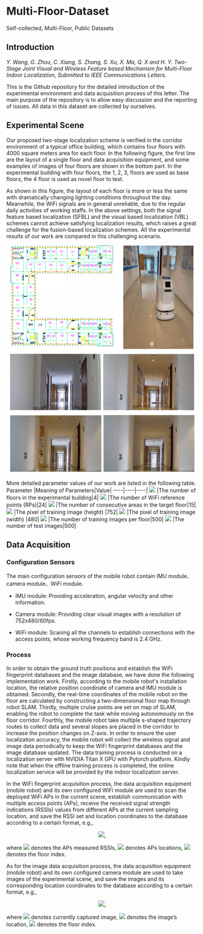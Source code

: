 # Multi-Floor-Dataset
Self-collected, Multi-Floor, Public Datasets

## Introduction

*Y. Wang, G. Zhou, C. Xiang, S. Zhang, S. Xu, X. Ma, Q. X and H. Y. Two-Stage Joint Visual and Wireless Feature based Mechanism for Multi-Floor Indoor Localization, Submitted to IEEE Communications Letters.*

  This is the Github repository for the detailed introduction of the experimental environment and data acquisition process of this letter. The main purpose of the repository is to allow easy discussion and the reporting of issues. All data in this dataset are collected by ourselves.
  
  
## Experimental Scene
  Our proposed two-stage localization scheme is verified in the corridor environment of a typical office building, which contains four floors with 4000 square meters area for each floor. In the following figure, the first line are the layout of a single floor and data acquisition equipment, and some examples of images of four floors are shown in the bottom part. In the experimental building with four floors, the 1, 2, 3, floors are used as base floors, the 4 floor is used as novel floor to test.

  As shown in this figure, the layout of each floor is more or less the same with dramatically changing lighting conditions throughout the day. Meanwhile, the WiFi signals are in general unreliable, due to the regular daily activities of working staffs. In the above settings, both the signal feature based localization (SFBL) and the visual based localization (VBL) schemes cannot achieve satisfying localization results, which raises a great challenge for the fusion-based localization schemes. All the experimental results of our work are compared in this challenging scenario.
  
<img src="https://github.com/wangyu0423/Multi-Floor-Dataset/blob/main/Environment.png" width="500" height="600" alt="Environment">

More detailed parameter values of our work are listed in the following table. 
Parameter |Meaning of Parameters|Value|
----|----|----|
<img src="http://chart.googleapis.com/chart?cht=tx&chl={N}_{F}" style="border:none;"> |The number of floors in the experimental building|4|
<img src="http://chart.googleapis.com/chart?cht=tx&chl={N}_{RP}" style="border:none;"> |The number of WiFi reference points (RPs)|24|
<img src="http://chart.googleapis.com/chart?cht=tx&chl={N}_{A}" style="border:none;"> |The number of consecutive areas in the target floor|15|
<img src="http://chart.googleapis.com/chart?cht=tx&chl={H}" style="border:none;"> |The pixel of training image (height) |752|
<img src="http://chart.googleapis.com/chart?cht=tx&chl={W}" style="border:none;"> |The pixel of training image (width) |480|
<img src="http://chart.googleapis.com/chart?cht=tx&chl={N}_{T}" style="border:none;"> |The number of training images per floor|500|
<img src="http://chart.googleapis.com/chart?cht=tx&chl={N}_{Q}" style="border:none;"> |The number of test images|500|

## Data Acquisition

### Configuration Sensors
  The main configuration sensors of the mobile robot contain IMU module、camera module、WiFi module.
  
  * IMU module: Providing acceleration, angular velocity and other information.
 
  * Camera module: Providing clear visual images with a resolution of 752x480/60fps.
  
  * WiFi module: Scaning all the channels to establish connections with the access points, whose working frequency band is 2.4 GHz. 

### Process

  In order to obtain the ground truth positions and establish the WiFi fingerprint databases and the image database, we have done the following implementation work. Firstly, according to the mobile robot's installation location, the relative position coordinate of camera and IMU module is obtained. Secondly, the real-time coordinates of the mobile robot on the floor are calculated by constructing a two-dimensional floor map through robot SLAM. Thirdly, multiple cruise points are set on map of SLAM, enabling the robot to complete the task while moving autonomously on the floor corridor. Fourthly, the mobile robot take multiple s-shaped trajectory routes to collect data and several slopes are placed in the corridor to increase the position changes on Z-axis. In order to ensure the user localization accuracy, the mobile robot will collect the wireless signal and image data periodically to keep the WiFi fingerprint databases and the image database updated. The data training process is conducted on a localization server with NVIDIA Titan X GPU with Pytorch platform. Kindly note that when the offline training process is completed, the online localization service will be provided by the indoor localization server.
  
  In the WiFi fingerprint acquisition process, the data acquisition equipment (mobile robot) and its own configured WiFi module are used to scan the deployed WiFi APs in the current scene, establish communication with multiple access points (APs), receive the received signal strength indications (RSSIs) values from different APs at the current sampling location, and save the RSSI set and location coordinates to the database according to a certain format, e.g., 
  
  <div align=center>
  <img src="http://chart.googleapis.com/chart?cht=tx&chl={\mathcal{DB}}_{W}={(\mathcal{R}(\mathbf{L}_{{RP}}^{i}),\mathbf{L}_{{RP}}^{i},\mathbf{F}_{{RP}}^{i})}" style="border:none;">, 
  </div>
  
where <img src="http://chart.googleapis.com/chart?cht=tx&chl=\mathcal{R}(\mathbf{L}_{{RP}}^{i})" style="border:none;"> denotes the APs measured RSSIs, <img src="http://chart.googleapis.com/chart?cht=tx&chl=\mathbf{L}_{RP}^{i}" style="border:none;"> denotes APs locations, <img src="http://chart.googleapis.com/chart?cht=tx&chl=\mathbf{F}_{RP}^{i}" style="border:none;"> denotes the floor index.
  
  As for the image data acquisition process, the data acquisition equipment (mobile robot) and its own configured camera module are used to take images of the experimental scene, and save the images and its corresponding location coordinates to the database according to a certain format, e.g.,
  
  <div align=center>
  <img src="http://chart.googleapis.com/chart?cht=tx&chl={\mathcal{DB}}_{I}={(\mathcal{I}(\mathbf{L}_{I}), \mathbf{L}_{I}, \mathbf{F}_{I})}" style="border:none;">, 
  </div>
  
  where <img src="http://chart.googleapis.com/chart?cht=tx&chl=\mathcal{I}(\mathbf{L}_{I})" style="border:none;"> denotes currently captured image, <img src="http://chart.googleapis.com/chart?cht=tx&chl=\mathbf{L}_{I}" style="border:none;"> denotes the image’s location, <img src="http://chart.googleapis.com/chart?cht=tx&chl=\mathbf{F}_{I}" style="border:none;"> denotes the floor index.  

